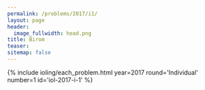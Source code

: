 ```yaml
---
permalink: /problems/2017/i1/
layout: page
header:
  image_fullwidth: head.png
title: Birom
teaser: 
sitemap: false
---
```


{% include ioling/each_problem.html year=2017 round='Individual' number=1 id='iol-2017-i-1' %}